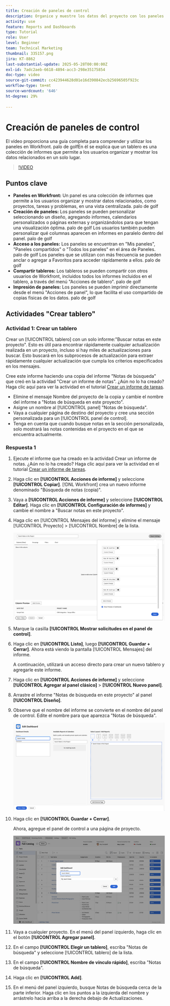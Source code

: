 ```yaml
---
title: Creación de paneles de control
description: Organice y muestre los datos del proyecto con los paneles de control de Workfront. Puede acceder a ellos fácilmente, personalizarlos, y compartir e imprimir para una administración y colaboración de proyectos sin problemas.
activity: use
feature: Reports and Dashboards
type: Tutorial
role: User
level: Beginner
team: Technical Marketing
thumbnail: 335157.png
jira: KT-8862
last-substantial-update: 2025-05-28T00:00:00Z
exl-id: 7adc2aeb-6618-4894-acc3-298e35175854
doc-type: video
source-git-commit: cc423944628d01e16d390842ecb25696505f923c
workflow-type: tm+mt
source-wordcount: '646'
ht-degree: 29%

---
```


# Creación de paneles de control

El vídeo proporciona una guía completa para comprender y utilizar los paneles en Workfront.
palo de golfEn él se explica que un tablero es una colección de informes que permite a los usuarios organizar y mostrar los datos relacionados en un solo lugar.

>[!VIDEO](https://video.tv.adobe.com/v/335157/?quality=12&learn=on&enablevpops=0)

## Puntos clave

* **Paneles en Workfront:** Un panel es una colección de informes que permite a los usuarios organizar y mostrar datos relacionados, como proyectos, tareas y problemas, en una vista centralizada. palo de golf
* **Creación de paneles:** Los paneles se pueden personalizar seleccionando un diseño, agregando informes, calendarios personalizados o páginas externas y organizándolos para que tengan una visualización óptima. palo de golf Los usuarios también pueden personalizar qué columnas aparecen en informes en paralelo dentro del panel. palo de golf
* **Acceso a los paneles:** Los paneles se encuentran en &quot;Mis paneles&quot;, &quot;Paneles compartidos&quot; o &quot;Todos los paneles&quot; en el área de Paneles. palo de golf Los paneles que se utilizan con más frecuencia se pueden anclar o agregar a Favoritos para acceder rápidamente a ellos. palo de golf
* **Compartir tableros:** Los tableros se pueden compartir con otros usuarios de Workfront, incluidos todos los informes incluidos en el tablero, a través del menú &quot;Acciones de tablero&quot;. palo de golf
* **Impresión de paneles:** Los paneles se pueden imprimir directamente desde el menú &quot;Acciones de panel&quot;, lo que facilita el uso compartido de copias físicas de los datos. palo de golf


## Actividades &quot;Crear tablero&quot;

### Actividad 1: Crear un tablero

Crear un [!UICONTROL tablero] con un solo informe:&quot;Buscar notas en este proyecto&quot;. Esto es útil para encontrar rápidamente cualquier actualización realizada en un proyecto, incluso si hay miles de actualizaciones para buscar. Esto buscará en los subprocesos de actualización para extraer rápidamente cualquier actualización que cumpla los criterios especificados en los mensajes.

Cree este informe haciendo una copia del informe &quot;Notas de búsqueda&quot; que creó en la actividad &quot;Crear un informe de notas&quot;. ¿Aún no lo ha creado? Haga clic aquí para ver la actividad en el tutorial [Crear un informe de tareas](https://experienceleague.adobe.com/es/docs/workfront-learn/tutorials-workfront/reporting/basic-reporting/create-a-task-report#activity-1-create-a-note-report-with-prompts).

* Elimine el mensaje Nombre del proyecto de la copia y cambie el nombre del informe a &quot;Notas de búsqueda en este proyecto&quot;.
* Asigne un nombre al [!UICONTROL panel] &quot;Notas de búsqueda&quot;.
* Vaya a cualquier página de destino del proyecto y cree una sección personalizada para un [!UICONTROL panel de control].
* Tenga en cuenta que cuando busque notas en la sección personalizada, solo mostrará las notas contenidas en el proyecto en el que se encuentra actualmente.

### Respuesta 1

1. Ejecute el informe que ha creado en la actividad Crear un informe de notas. ¿Aún no lo ha creado? Haga clic aquí para ver la actividad en el tutorial [Crear un informe de tareas](https://experienceleague.adobe.com/es/docs/workfront-learn/tutorials-workfront/reporting/basic-reporting/create-a-task-report#activity-1-create-a-note-report-with-prompts).
1. Haga clic en **[!UICONTROL Acciones de informe]** y seleccione **[!UICONTROL Copiar]**. [!DNL Workfront] crea un nuevo informe denominado &quot;Búsqueda de notas (copia)&quot;.
1. Vaya a **[!UICONTROL Acciones de informe]** y seleccione **[!UICONTROL Editar]**. Haga clic en **[!UICONTROL Configuración de informes]** y cambie el nombre a &quot;Buscar notas en este proyecto&quot;.
1. Haga clic en [!UICONTROL Mensajes del informe] y elimine el mensaje [!UICONTROL Proyecto] > [!UICONTROL Nombre] de la lista.

   ![Una imagen de la pantalla para crear un panel de control nuevo](assets/edit-report-prompts.png)

1. Marque la casilla **[!UICONTROL Mostrar solicitudes en el panel de control]**.
1. Haga clic en **[!UICONTROL Listo]**, luego **[!UICONTROL Guardar + Cerrar]**. Ahora está viendo la pantalla [!UICONTROL Mensajes] del informe.

   A continuación, utilizará un acceso directo para crear un nuevo tablero y agregarle este informe.

1. Haga clic en **[!UICONTROL Acciones de informe]** y seleccione **[!UICONTROL Agregar al panel clásico]** > **[!UICONTROL Nuevo panel]**.
1. Arrastre el informe &quot;Notas de búsqueda en este proyecto&quot; al panel **[!UICONTROL Diseño]**.
1. Observe que el nombre del informe se convierte en el nombre del panel de control. Edite el nombre para que aparezca &quot;Notas de búsqueda&quot;.

   ![Una imagen de la pantalla para crear un panel de control nuevo](assets/create-dashboard.png)

1. Haga clic en **[!UICONTROL Guardar + Cerrar]**.

   Ahora, agregue el panel de control a una página de proyecto.

   ![Una imagen de la pantalla para crear un panel de control nuevo](assets/add-custom-section.png)

1. Vaya a cualquier proyecto. En el menú del panel izquierdo, haga clic en el botón **[!UICONTROL Agregar panel]**.
1. En el campo **[!UICONTROL Elegir un tablero]**, escriba &quot;Notas de búsqueda&quot; y seleccione [!UICONTROL tablero] de la lista.
1. En el campo **[!UICONTROL Nombre de vínculo rápido]**, escriba &quot;Notas de búsqueda&quot;.
1. Haga clic en **[!UICONTROL Add]**.
1. En el menú del panel izquierdo, busque Notas de búsqueda cerca de la parte inferior. Haga clic en los puntos a la izquierda del nombre y arrástrelo hacia arriba a la derecha debajo de Actualizaciones.
